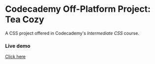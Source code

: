 # Codecademy Off-Platform Project: Tea Cozy
A CSS project offered in Codecademy's _Intermediate CSS_ course.
### Live demo
[Click here]()
